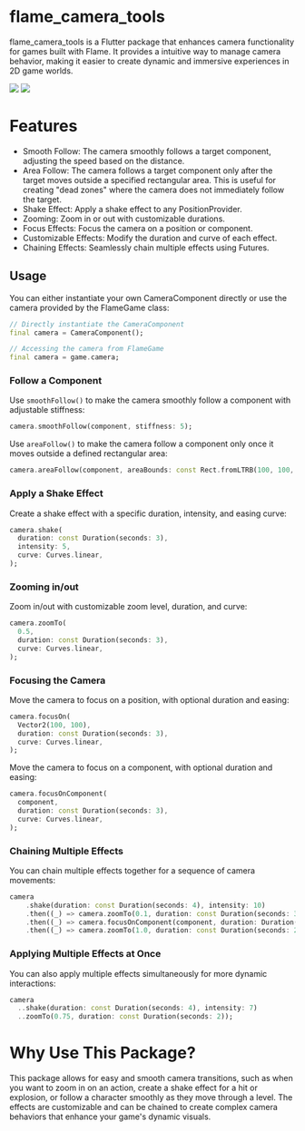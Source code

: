 # flame_camera_tools

flame_camera_tools is a Flutter package that enhances camera functionality for games built with Flame. It provides a intuitive way to manage camera behavior, making it easier to create dynamic and immersive experiences in 2D game worlds.

<a title="Pub" href="https://pub.dev/packages/flame_camera_tools" ><img src="https://img.shields.io/pub/v/flame_camera_tools.svg?style=popout" /></a>
<a title="Pub Points" href="https://pub.dev/packages/flame_camera_tools/score" ><img src="https://img.shields.io/pub/points/flame_camera_tools.svg?style=popout" /></a>

# Features
- Smooth Follow: The camera smoothly follows a target component, adjusting the speed based on the distance.
- Area Follow: The camera follows a target component only after the target moves outside a specified rectangular area. This is useful for creating "dead zones" where the camera does not immediately follow the target.
- Shake Effect: Apply a shake effect to any PositionProvider.
- Zooming: Zoom in or out with customizable durations.
- Focus Effects: Focus the camera on a position or component.
- Customizable Effects: Modify the duration and curve of each effect.
- Chaining Effects: Seamlessly chain multiple effects using Futures.

## Usage

You can either instantiate your own CameraComponent directly or use the camera provided by the FlameGame class:

```dart
// Directly instantiate the CameraComponent
final camera = CameraComponent();
```

```dart
// Accessing the camera from FlameGame
final camera = game.camera;
```

### Follow a Component
Use `smoothFollow()` to make the camera smoothly follow a component with adjustable stiffness:

```dart
camera.smoothFollow(component, stiffness: 5);
```

Use `areaFollow()` to make the camera follow a component only once it moves outside a defined rectangular area:

```dart
camera.areaFollow(component, areaBounds: const Rect.fromLTRB(100, 100, 100, 100));
```
### Apply a Shake Effect
Create a shake effect with a specific duration, intensity, and easing curve:

```dart
camera.shake(
  duration: const Duration(seconds: 3),
  intensity: 5,
  curve: Curves.linear,
);
```

### Zooming in/out

Zoom in/out with customizable zoom level, duration, and curve:

```dart
camera.zoomTo(
  0.5,
  duration: const Duration(seconds: 3),
  curve: Curves.linear,
);
```
### Focusing the Camera

Move the camera to focus on a position, with optional duration and easing:

```dart
camera.focusOn(
  Vector2(100, 100),
  duration: const Duration(seconds: 3),
  curve: Curves.linear,
);
```

Move the camera to focus on a component, with optional duration and easing:

```dart
camera.focusOnComponent(
  component,
  duration: const Duration(seconds: 3),
  curve: Curves.linear,
);
```

### Chaining Multiple Effects
You can chain multiple effects together for a sequence of camera movements:

```dart
camera
    .shake(duration: const Duration(seconds: 4), intensity: 10)
    .then((_) => camera.zoomTo(0.1, duration: const Duration(seconds: 3)))
    .then((_) => camera.focusOnComponent(component, duration: Duration(seconds: 3)))
    .then((_) => camera.zoomTo(1.0, duration: const Duration(seconds: 2)));
```

### Applying Multiple Effects at Once
You can also apply multiple effects simultaneously for more dynamic interactions:

```dart
camera
  ..shake(duration: const Duration(seconds: 4), intensity: 7)
  ..zoomTo(0.75, duration: const Duration(seconds: 2));
```

# Why Use This Package?

This package allows for easy and smooth camera transitions, such as when you want to zoom in on an action, create a shake effect for a hit or explosion, or follow a character smoothly as they move through a level. The effects are customizable and can be chained to create complex camera behaviors that enhance your game's dynamic visuals.
